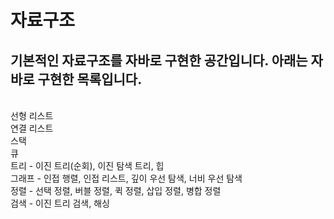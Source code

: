 # 자료구조
## 기본적인 자료구조를 자바로 구현한 공간입니다. 아래는 자바로 구현한 목록입니다.
<br>
선형 리스트<br>
연결 리스트<br>
스택<br>
큐<br>
트리 - 이진 트리(순회), 이진 탐색 트리, 힙<br>
그래프 - 인접 행렬, 인접 리스트, 깊이 우선 탐색, 너비 우선 탐색<br>
정렬 - 선택 정렬, 버블 정렬, 퀵 정렬, 삽입 정렬, 병합 정렬<br>
검색 - 이진 트리 검색, 해싱<br>

 
